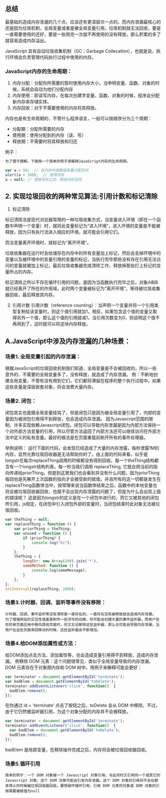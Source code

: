 ## 总结
最基础的造成内存泄漏的几个点，应该还有更深层次一点的。而内存泄漏最核心的还是因为垃圾机制，全局变量或者是被全局变量引用，垃圾机制就无法回收，要是一直需要使用的还好，要是一些用完一次就不再使用的没有释放，那么积累的多了就容易造成内存溢出。

JavaScript 具有自动垃圾收集机制（GC：Garbage Collecation），也就是说，执行环境会负责管理代码执行过程中使用的内存。


### JavaScript内存的生命周期：
1. 内存分配：分配你所需要的暂时使用内存大小，当申明变量、函数、对象的时候，系统会自动为他们分配内存
2. 内存使用：即读写内存，在每次创建字变量、函数、对象的时候，程序会分配新内存来存储实体。
3. 内存回收：对于不需要使用的内存将其释放。

内存也是有生命周期的，不管什么程序语言，一般可以按顺序分为三个周期：
* 分配期：分配所需要的内存
* 使用期：使用分配到的内存（读、写）
* 释放期：不需要时将其释放和归还

例子：
```javaScript
为了便于理解，下面用一个简单的例子来解释JavaScript内存的生命周期。

var a = 50;  // 在内存中给数值变量分配空间
alert(a + 100);  // 使用内存
a = null; // 使用完毕之后，释放内存空间
```

## 2.  实现垃圾回收的两种常见算法:引用计数和标记清除
1. 标记清除

标记清除法是现代浏览器常用的一种垃圾收集方式，当变量进入环境（即在一个函数中声明一个变量）时，就将此变量标记为“进入环境”，进入环境的变量是不能被释放，因为只有执行流进入相应的环境，就可能会引用它们。

而当变量离开环境时，就标记为“离开环境”。

垃圾收集器在运行时会给储存在内存中的所有变量加上标记，然后会去掉环境中的变量以及被环境中的变量引用的变量的标记，当执行完毕那些没有存在引用无法访问的变量就被加上标记，最后垃圾收集器完成清除工作，释放掉那些打上标记的变量所占的内存。

标记清除之所以不存在循环引用的问题，是因为当函数执行完毕之后，对象A和B就已经离开了所在的作用域，此时两个变量被标记为“离开环境”，等待被垃圾收集器回收，最后释放其内存。

2. 引用计数
引用计数（reference counting）：当声明一个变量并将一个引用类型复制给该变量时，则这个值引用就加1，相反，如果包含这个值的变量又取得另外一个值，那么这个值的引用就减1，当引用次数变为0，则说明这个值不再用到了，这时就可以将这块内存释放。

## A.JavaScript中涉及内存泄漏的几种场景：
### 场景1. 全局变量引起的内存泄漏：
根据JavaScript的垃圾回收机制我们知道，全局变量是不会被回收的，所以一些意外的、不需要的全局变量多了，没有释放，就造成了内存泄漏。
例：不断地创建全局变量，不管有没有用到它们，它们都将滞留在程序的整个执行过程中。如果这些变量是深层嵌套对象，将会浪费大量内存。

### 场景2. 闭包：
闭包其实也是跟全局变量挂钩了，但是闭包只是因为被全局变量引用了，内部的变量因为被闭包引用得不到释放，也会造成内存泄漏。
因为Javascript范围的限制，许多实现依赖Javascript闭包。闭包可以导致内存泄漏是因为内部方法保持一个对外部方法变量的引用，所以尽管方法返回了内部方法还可以继续访问在外部方法中定义的私有变量。最好的做法是在页面重载前断开所有的事件处理器。

举例说明：
运行下面的代码，会发现已经造成了大量的内存泄露，每秒泄露1M的内存，显然光靠垃圾回收器是无法帮助你的了。由上面的代码来看，似乎是longstr在每次replaceThing调用的时候都没有得到回收。每一个theThing结构都含有一个longstr结构列表。每一秒当我们调用 replaceThing, 它就会把当前的指向传递给priorThing。但是到这里我们也会看到并没有什么问题，因为priorThing每回也是先解开上次函数的指向才会接受新的赋值。并且所有的这一切都是发生在replaceThing函数体当中，按常理来说当函数体结束之后，函数中的本地变量也将会被垃圾回收器回收，也就不会出现内存泄露的问题了，但是为什么会出现上面的错误呢？
这是因为longstr的定义是在一个闭包中进行的，而它又被其他的闭包所引用，js规定，在闭包中引入闭包外部的变量时，当闭包结束时此对象无法被垃圾回收。
```javaScript
var theThing = null; 
var replaceThing = function () { 
    var priorThing = theThing; 
    var unused = function () { 
        if (priorThing) {       
            console.log("hi");     
        }   
    }; 
    theThing = {     
        longStr: new Array(100).join('*'),
        someMethod: function () {       
            console.log(someMessage);  
        }   
    }; 
};
setInterval(replaceThing, 1000);
```

### 场景3.计时器、回调、监听等事件没有移除：
```
计时器、回调、事件监听等没有清除是一直存在的，一直存在没有被释放就会造成内存泄漏。
为了增强网站的交互性或者是制作一些浮华的动画，你可能会创建大量的事件监听器。而用户在你的单页面应用中移向其他页面时，你又忘记移除这些监听器，那么也可能会导致内存泄漏。当用户在这些页面来回移动的时候，这些监听器会不断增加。
```
### 场景4.给DOM添加属性或方法：
给DOM添加点击方法、添加属性等，也会造成变量引用得不到释放，造成内存泄漏。
例移除 DOM 元素：这个问题很常见，类似于全局变量导致的内存泄漏。DOM 元素存在于对象图内存和 DOM 树中。用例子来解释可能会更好：
```javaScript
var terminator = document.getElementById('terminate');
var badElem = document.getElementById('toDelete');
terminator.addEventListener('click', function()  {
  badElem.remove();
});
```

在你通过 id = ‘terminate’ 点击了按钮之后，toDelete 会从 DOM 中移除。不过，由于它仍然被监听器引用，为这个对象分配的内存并不会被释放。
```javaScript
var terminator = document.getElementById('terminate');
terminator.addEventListener('click', function()  {
  var badElem = document.getElementById('toDelete');
  badElem.remove();
});
```
badElem 是局部变量，在移除操作完成之后，内存将会被垃圾回收器回收。

### 场景5.循环引用
```
简单的例子：一个 DOM 对象被一个 Javascript 对象引用，与此同时又引用同一个或其它的 Javascript 对象，这个 DOM 对象可能会引发内存泄露。这个 DOM 对象的引用将不会在脚本停止的时候被垃圾回收器回收。要想破坏循环引用，引用 DOM 元素的对象或 DOM 对象的引用需要被赋值为null
```
